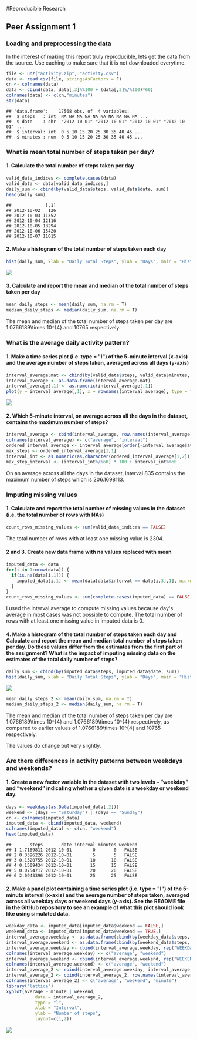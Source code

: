 #Reproducible Research 
## Peer Assignment 1

### Loading and preprocessing the data

In the interest of making this report truly reproducible, lets get the data from the source. Use caching to make sure that it is not downloaded everytime.


```r
file <- unz("activity.zip", "activity.csv")
data <- read.csv(file, stringsAsFactors = F)
cn <- colnames(data)
data <- cbind(data, data[,3]%%100 + (data[,3]%/%100)*60)
colnames(data) <- c(cn,"minutes")
str(data)
```

```
## 'data.frame':	17568 obs. of  4 variables:
##  $ steps   : int  NA NA NA NA NA NA NA NA NA NA ...
##  $ date    : chr  "2012-10-01" "2012-10-01" "2012-10-01" "2012-10-01" ...
##  $ interval: int  0 5 10 15 20 25 30 35 40 45 ...
##  $ minutes : num  0 5 10 15 20 25 30 35 40 45 ...
```

### What is mean total number of steps taken per day?
#### 1. Calculate the total number of steps taken per day

```r
valid_data_indices <- complete.cases(data)
valid_data <- data[valid_data_indices,]
daily_sum <- cbind(by(valid_data$steps, valid_data$date, sum))
head(daily_sum)
```

```
##             [,1]
## 2012-10-02   126
## 2012-10-03 11352
## 2012-10-04 12116
## 2012-10-05 13294
## 2012-10-06 15420
## 2012-10-07 11015
```

#### 2. Make a histogram of the total number of steps taken each day

```r
hist(daily_sum, xlab = "Daily Total Steps", ylab = "Days", main = "Histogram of the total number of steps taken each day")
```

![](PA1_template_files/figure-html/unnamed-chunk-3-1.png) 

#### 3. Calculate and report the mean and median of the total number of steps taken per day

```r
mean_daily_steps <- mean(daily_sum, na.rm = T)
median_daily_steps <- median(daily_sum, na.rm = T)
```

The mean and median of the total number of steps taken per day are 1.0766189\times 10^{4} and 10765 respectively.

### What is the average daily activity pattern?
#### 1. Make a time series plot (i.e. type = "l") of the 5-minute interval (x-axis) and the average number of steps taken, averaged across all days (y-axis)

```r
interval_average.mat <- cbind(by(valid_data$steps, valid_data$minutes, mean))
interval_average <- as.data.frame(interval_average.mat)
interval_average[,1] <- as.numeric(interval_average[,1])
plot(y = interval_average[,1], x = rownames(interval_average), type = "l", main = "Line plot: Average steps in an interval across days", xlab = "Minute of the day (5 minute interval)", ylab = "Average Steps")
```

![](PA1_template_files/figure-html/unnamed-chunk-5-1.png) 

#### 2. Which 5-minute interval, on average across all the days in the dataset, contains the maximum number of steps?

```r
interval_average <- cbind(interval_average, row.names(interval_average))
colnames(interval_average) <- c("average", "interval")
ordered_interval_average <- interval_average[order(-interval_average$average),]
max_steps <- ordered_interval_average[1,1]
interval_int <- as.numeric(as.character(ordered_interval_average[1,2]))
max_step_interval <- (interval_int%/%60) * 100 + interval_int%%60
```

On an average across all the days in the dataset, interval 835 contains the maximum number of steps which is 206.1698113.

### Imputing missing values
#### 1. Calculate and report the total number of missing values in the dataset (i.e. the total number of rows with NAs)

```r
count_rows_missing_values <- sum(valid_data_indices == FALSE) 
```
The total number of rows with at least one missing value is 2304.

#### 2 and 3. Create new data frame with na values replaced with mean

```r
imputed_data <- data
for(i in 1:nrow(data)) {
  if(is.na(data[i,1])) {
    imputed_data[i,1] <- mean(data[data$interval == data[i,3],1], na.rm = T)
  }
}
count_rows_missing_values <- sum(complete.cases(imputed_data) == FALSE)
```
I used the interval average to compute missing values because day's average in most cases was not possible to compute.
The total number of rows with at least one missing value in imputed data is 0.

#### 4. Make a histogram of the total number of steps taken each day and Calculate and report the mean and median total number of steps taken per day. Do these values differ from the estimates from the first part of the assignment? What is the impact of imputing missing data on the estimates of the total daily number of steps?

```r
daily_sum <- cbind(by(imputed_data$steps, imputed_data$date, sum))
hist(daily_sum, xlab = "Daily Total Steps", ylab = "Days", main = "Histogram of the total number of steps taken each day")
```

![](PA1_template_files/figure-html/unnamed-chunk-9-1.png) 

```r
mean_daily_steps_2 <- mean(daily_sum, na.rm = T)
median_daily_steps_2 <- median(daily_sum, na.rm = T)
```
The mean and median of the total number of steps taken per day are 1.0766189\times 10^{4} and 1.0766189\times 10^{4} respectively, as compared to earlier values of 1.0766189\times 10^{4} and 10765 respectively.

The values do change but very slightly.

### Are there differences in activity patterns between weekdays and weekends?
#### 1. Create a new factor variable in the dataset with two levels – “weekday” and “weekend” indicating whether a given date is a weekday or weekend day.

```r
days <- weekdays(as.Date(imputed_data[,2]))
weekend <- (days == "Saturday") | (days == "Sunday")
cn <- colnames(imputed_data)
imputed_data <- cbind(imputed_data, weekend)
colnames(imputed_data) <- c(cn, "weekend")
head(imputed_data)
```

```
##       steps       date interval minutes weekend
## 1 1.7169811 2012-10-01        0       0   FALSE
## 2 0.3396226 2012-10-01        5       5   FALSE
## 3 0.1320755 2012-10-01       10      10   FALSE
## 4 0.1509434 2012-10-01       15      15   FALSE
## 5 0.0754717 2012-10-01       20      20   FALSE
## 6 2.0943396 2012-10-01       25      25   FALSE
```

#### 2. Make a panel plot containing a time series plot (i.e. type = "l") of the 5-minute interval (x-axis) and the average number of steps taken, averaged across all weekday days or weekend days (y-axis). See the README file in the GitHub repository to see an example of what this plot should look like using simulated data.

```r
weekday_data <- imputed_data[imputed_data$weekend == FALSE,]
weekend_data <- imputed_data[imputed_data$weekend == TRUE,]
interval_average.weekday <- as.data.frame(cbind(by(weekday_data$steps, weekday_data$minutes, mean)))
interval_average.weekend <- as.data.frame(cbind(by(weekend_data$steps, weekend_data$minutes, mean)))
interval_average.weekday <- cbind(interval_average.weekday, rep("WEEKDAY", nrow(interval_average.weekday)))
colnames(interval_average.weekday) <- c("average", "weekend")
interval_average.weekend <- cbind(interval_average.weekend, rep("WEEKEND", nrow(interval_average.weekend)))
colnames(interval_average.weekend) <- c("average", "weekend")
interval_average_2 <- rbind(interval_average.weekday, interval_average.weekend)
interval_average_2 <- cbind(interval_average_2, row.names(interval_average_2))
colnames(interval_average_2) <- c("average", "weekend", "minute")
library("lattice")
xyplot(average ~ minute | weekend,
           data = interval_average_2,
           type = "l",
           xlab = "Interval",
           ylab = "Number of steps",
           layout=c(1,2))
```

![](PA1_template_files/figure-html/unnamed-chunk-11-1.png) 
